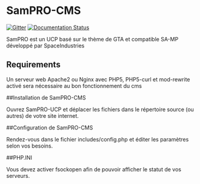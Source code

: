 # SamPRO-CMS
[![Gitter](https://badges.gitter.im/Join%20Chat.svg)](https://gitter.im/SpaceIndustries/SamPRO-CMS?utm_source=badge&utm_medium=badge&utm_campaign=pr-badge) [![Documentation Status](https://readthedocs.org/projects/sampro-cms/badge/?version=latest)](https://readthedocs.org/projects/sampro-cms/?badge=latest)

SamPRO est un UCP basé sur le thème de GTA et compatible SA-MP développé par SpaceIndustries

## Requirements
Un serveur web Apache2 ou Nginx avec PHP5, PHP5-curl et mod-rewrite activé sera nécessaire au bon fonctionnement du cms

##Installation de SamPRO-CMS

Ouvrez SamPRO-UCP et déplacer les fichiers dans le répertoire source (ou autres) de votre site internet.

##Configuration de SamPRO-CMS

Rendez-vous dans le fichier includes/config.php et éditer les paramètres selon vos besoins.

##PHP.INI

Vous devez activer fsockopen afin de pouvoir afficher le statut de vos serveurs.




